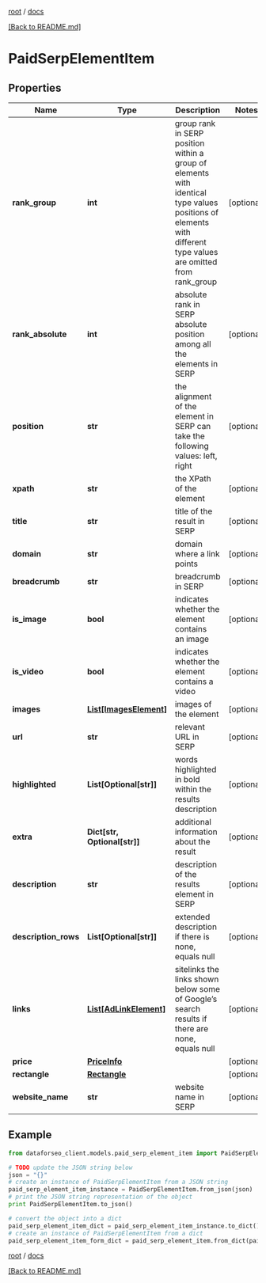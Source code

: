[root](./../ "root") / [docs](./ "docs")

[[Back to README.md]](./../README.md "[Back to README.md]")

# PaidSerpElementItem

## Properties

Name | Type | Description | Notes
------------ | ------------- | ------------- | -------------
**rank_group** | **int** | group rank in SERP position within a group of elements with identical type values positions of elements with different type values are omitted from rank_group | [optional]
**rank_absolute** | **int** | absolute rank in SERP absolute position among all the elements in SERP | [optional]
**position** | **str** | the alignment of the element in SERP can take the following values: left, right | [optional]
**xpath** | **str** | the XPath of the element | [optional]
**title** | **str** | title of the result in SERP | [optional]
**domain** | **str** | domain where a link points | [optional]
**breadcrumb** | **str** | breadcrumb in SERP | [optional]
**is_image** | **bool** | indicates whether the element contains an image | [optional]
**is_video** | **bool** | indicates whether the element contains a video | [optional]
**images** | [**List[ImagesElement]**](ImagesElement.md) | images of the element | [optional]
**url** | **str** | relevant URL in SERP | [optional]
**highlighted** | **List[Optional[str]]** | words highlighted in bold within the results description | [optional]
**extra** | **Dict[str, Optional[str]]** | additional information about the result | [optional]
**description** | **str** | description of the results element in SERP | [optional]
**description_rows** | **List[Optional[str]]** | extended description if there is none, equals null | [optional]
**links** | [**List[AdLinkElement]**](AdLinkElement.md) | sitelinks the links shown below some of Google’s search results if there are none, equals null | [optional]
**price** | [**PriceInfo**](PriceInfo.md) |  | [optional]
**rectangle** | [**Rectangle**](Rectangle.md) |  | [optional]
**website_name** | **str** | website name in SERP | [optional]

## Example

```python
from dataforseo_client.models.paid_serp_element_item import PaidSerpElementItem

# TODO update the JSON string below
json = "{}"
# create an instance of PaidSerpElementItem from a JSON string
paid_serp_element_item_instance = PaidSerpElementItem.from_json(json)
# print the JSON string representation of the object
print PaidSerpElementItem.to_json()

# convert the object into a dict
paid_serp_element_item_dict = paid_serp_element_item_instance.to_dict()
# create an instance of PaidSerpElementItem from a dict
paid_serp_element_item_form_dict = paid_serp_element_item.from_dict(paid_serp_element_item_dict)
```

  

[root](./../ "root") / [docs](./ "docs")

[[Back to README.md]](./../README.md "[Back to README.md]")